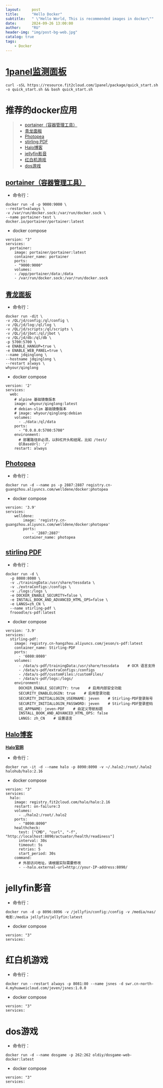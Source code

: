 ```yaml
---
layout:     post
title:      "Hello Docker"
subtitle:   " \"Hello World, This is recommended images in docker\""
date:       2024-09-26 13:00:00
author:     "RU"
header-img: "img/post-bg-web.jpg"
catalog: true
tags:
    - Docker
---
```


# [1panel监测面板](https://1panel.cn/docs/installation/online_installation/)
```
curl -sSL https://resource.fit2cloud.com/1panel/package/quick_start.sh -o quick_start.sh && bash quick_start.sh
```

# 推荐的docker应用
> - [portainer（容器管理工具）](#portainer容器管理工具)
> - [青龙面板](#青龙面板)
> - [Photopea](#photopea)
> - [stirling PDF](#stirling-pdf)
> - [Halo博客](#halo博客)
> - [jellyfin影音](#jellyfin影音)
> - [红白机游戏](#红白机游戏)
> - [dos游戏](#dos游戏)



## [portainer（容器管理工具）](https://www.portainer.io/)

- 命令行：
```
docker run -d -p 9000:9000 \
--restart=always \
-v /var/run/docker.sock:/var/run/docker.sock \
--name portainer-test \
docker.io/portainer/portainer:latest
```
- docker compose
```
version: "3"
services:
  portainer:
    image: portainer/portainer:latest
    container_name: portainer
    ports:
    - "9000:9000"
    volumes:
    - /app/portainer/data:/data
    - /var/run/docker.sock:/var/run/docker.sock
```

## [青龙面板](https://github.com/whyour/qinglong)
- 命令行：
```
docker run -dit \
-v /QL/jd/config:/ql/config \
-v /QL/jd/log:/ql/log \
-v /QL/jd/scripts:/ql/scripts \
-v /QL/jd/jbot:/ql/jbot \
-v /QL/jd/db:/ql/db \
-p 5700:5700 \
-e ENABLE_HANGUP=true \
-e ENABLE_WEB_PANEL=true \
--name jdqinglong \
--hostname jdqinglong \
--restart always \
whyour/qinglong
```
- docker compose
```
version: '2'
services:
  web:
    # alpine 基础镜像版本
    image: whyour/qinglong:latest
    # debian-slim 基础镜像版本
    # image: whyour/qinglong:debian  
    volumes:
      - ./data:/ql/data
    ports:
      - "0.0.0.0:5700:5700"
    environment:
      # 部署路径非必须，以斜杠开头和结尾，比如 /test/
      QlBaseUrl: '/'
    restart: always
```

## [Photopea](https://github.com/photopea/photopea)
- 命令行：
```
docker run -d --name ps -p 2887:2887 registry.cn-guangzhou.aliyuncs.com/welldene/docker:photopea
```
- docker compose
```
version: '3.9'
services:
    welldene:
        image: 'registry.cn-guangzhou.aliyuncs.com/welldene/docker:photopea'
        ports:
            - '2887:2887'
        container_name: photopea
```

## [stirling PDF](https://github.com/Stirling-Tools/Stirling-PDF)
- 命令行：
```
docker run -d \
  -p 8080:8080 \
  -v ./trainingData:/usr/share/tessdata \
  -v ./extraConfigs:/configs \
  -v ./logs:/logs \
  -e DOCKER_ENABLE_SECURITY=false \
  -e INSTALL_BOOK_AND_ADVANCED_HTML_OPS=false \
  -e LANGS=zh_CN \
  --name stirling-pdf \
  frooodle/s-pdf:latest
```
- docker compose
```
version: '3.9'
services:
  stirling-pdf:
    image: registry.cn-hangzhou.aliyuncs.com/jeson/s-pdf:latest
    container_name: Stirling-PDF
    ports:
      - '6080:8080'
    volumes:
      - /data/s-pdf/trainingData:/usr/share/tessdata    # OCR 语言支持
      - /data/s-pdf/extraConfigs:/configs
      - /data/s-pdf/customFiles:/customFiles/
      - /data/s-pdf/logs:/logs/
    environment:
      DOCKER_ENABLE_SECURITY: true    # 启用内部安全功能
      SECURITY_ENABLELOGIN: true    # 启用登录功能
      SECURITY_INITIALLOGIN_USERNAME: jeven    # Stirling-PDF登录账号
      SECURITY_INITIALLOGIN_PASSWORD: jeven    # Stirling-PDF登录密码
      UI_APPNAME: jeven-PDF    # 自定义导航标题
      INSTALL_BOOK_AND_ADVANCED_HTML_OPS: false
      LANGS: zh_CN    # 设置语言
```

## [Halo博客](https://github.com/halo-dev/halo)
**[Halo官网](https://www.halo.run)**
- 命令行：
```
docker run -it -d --name halo -p 8090:8090 -v ~/.halo2:/root/.halo2 halohub/halo:2.16
```
- docker compose
```
version: "3"
services:
  halo:
    image: registry.fit2cloud.com/halo/halo:2.16
    restart: on-failure:3
    volumes:
      - ./halo2:/root/.halo2
    ports:
      - "8090:8090"
    healthcheck:
      test: ["CMD", "curl", "-f", "http://localhost:8090/actuator/health/readiness"]
      interval: 30s
      timeout: 5s
      retries: 5
      start_period: 30s          
    command:
      # 外部访问地址，请根据实际需要修改
      - --halo.external-url=http://your-IP-address:8090/
```

# jellyfin影音
- 命令行：
```
docker run -d -p 8096:8096 -v /jellyfin/config:/config -v /media/nas/电影:/media jellyfin/jellyfin:latest
```
- docker compose
```
version: "3"
services:
```

# 红白机游戏
- 命令行：
```
docker run --restart always -p 8081:80 --name jsnes -d swr.cn-north-4.myhuaweicloud.com/jeven/jsnes:1.0.0
```
- docker compose
```
version: "3"
services:
```

# dos游戏
- 命令行：
```
docker run -d --name dosgame -p 262:262 oldiy/dosgame-web-docker:latest
```
- docker compose
```
version: "3"
services:
```
